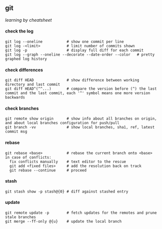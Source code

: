 ## git
_learning by cheatsheet_


#### check the log
```git
git log --oneline			# show one commit per line
git log -<limit>			# limit number of commits shown
git log -p					# display full diff for each commit
git log --graph --oneline --decorate --date-order --color	# pretty graphed log history
```


#### check differences
```
git diff HEAD				# show difference between working directory and last commit
git diff HEAD^(^^...)		# compare the version before (^) the last commit and the last commit, each '^' symbol means one more version backwards
```


#### check branches
```
git remote show origin		# show info about all branches on origin, and about local branches configuration for push/pull
git branch -vv				# show local branches, sha1, ref, latest commit msg
```


#### rebase
```
git rebase <base>			# rebase the current branch onto <base>
in case of conflicts:
  fix conflicts manually	# text editor to the rescue
  git add <fixed files>		# add the resolution back on track
  git rebase --continue		# proceed
```


#### stash
```
git stash show -p stash@{0}	# diff against stashed entry
```


#### update
```
git remote update -p		# fetch updates for the remotes and prune stale branches
git merge --ff-only @{u}	# update the local branch
```
